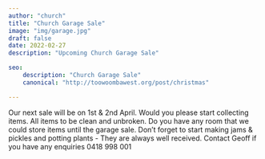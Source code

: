 ```yaml
---
author: "church"
title: "Church Garage Sale"
image: "img/garage.jpg"
draft: false
date: 2022-02-27
description: "Upcoming Church Garage Sale"

seo: 
    description: "Church Garage Sale"
    canonical: "http://toowoombawest.org/post/christmas"

---
```



Our next sale will be on 1st & 2nd April. Would you please start collecting items. All items to be clean and unbroken. Do you have any room that we could store items until the garage sale. Don’t forget to start making jams & pickles and potting plants - They are always well received. Contact Geoff if you have any enquiries 0418 998 001